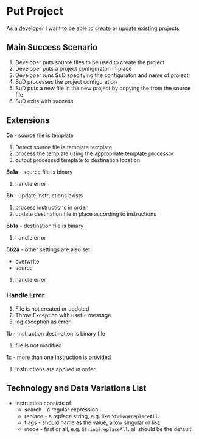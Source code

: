 # Put Project

As a developer I want to be able to create or update existing projects

## Main Success Scenario

1. Developer puts source files to be used to create the project
1. Developer puts a project configuraton in place
1. Developer runs SuD specifying the configuraton and name of project
1. SuD processes the project configuration
1. SuD puts a new file in the new project by copying the from the source file
1. SuD exits with success

## Extensions

**5a** - source file is template
  1. Detect source file is template template
  1. process the template using the appropriate template processor
  1. output processed template to destination location

**5a1a** - source file is binary
  1. handle error

**5b** - update instructions exists
  1. process instructions in order
  1. update destination file in place according to instructions

**5b1a** - destination file is binary
  1. handle error

**5b2a** - other settings are also set
  * overwrite
  * source
  1. handle error

### Handle Error

1. File is not created or updated
1. Throw Exception with useful message
1. log exception as error

1b - Instruction destination is binary file
1. file is not modified

1c - more than one Instruction is provided
1. Instructions are applied in order


## Technology and Data Variations List

* Instruction consists of
  * search - a regular expression.
  * replace - a replace string, e.g. like `String#replaceAll`.
  * flags - should name as the value, allow singular or list.
  * mode - first or all, e.g. `String#replaceAll`. all should be the default.
